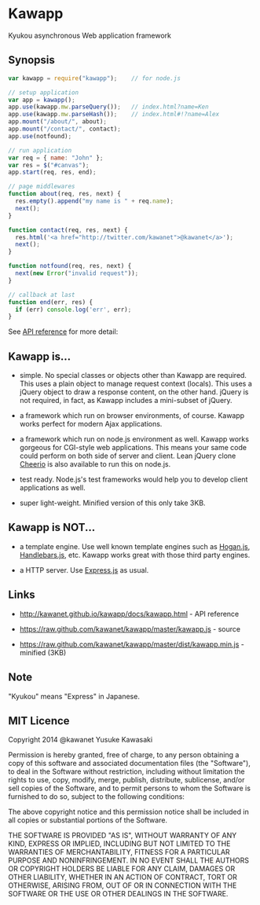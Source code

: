 # Kawapp

Kyukou asynchronous Web application framework

## Synopsis

```js
var kawapp = require("kawapp");    // for node.js

// setup application
var app = kawapp();
app.use(kawapp.mw.parseQuery());   // index.html?name=Ken
app.use(kawapp.mw.parseHash());    // index.html#!?name=Alex
app.mount("/about/", about);
app.mount("/contact/", contact);
app.use(notfound);

// run application
var req = { name: "John" };
var res = $("#canvas");
app.start(req, res, end);

// page middlewares
function about(req, res, next) {
  res.empty().append("my name is " + req.name);
  next();
}

function contact(req, res, next) {
  res.html('<a href="http://twitter.com/kawanet">@kawanet</a>');
  next();
}

function notfound(req, res, next) {
  next(new Error("invalid request"));
}

// callback at last
function end(err, res) {
  if (err) console.log('err', err);
}
```

See [API reference](http://kawanet.github.io/kawapp/docs/kawapp.html) for more detail:

## Kawapp is...

* simple. No special classes or objects other than Kawapp are required.
  This uses a plain object to manage request context (locals).
  This uses a jQuery object to draw a response content, on the other hand.
  jQuery is not required, in fact, as Kawapp includes a mini-subset of jQuery.

* a framework which run on browser environments, of course.
  Kawapp works perfect for modern Ajax applications.

* a framework which run on node.js environment as well.
  Kawapp works gorgeous for CGI-style web applications.
  This means your same code could perform on both side of server and client.
  Lean jQuery clone [Cheerio](https://npmjs.org/package/cheerio) is also
  available to run this on node.js.

* test ready.
  Node.js's test frameworks would help you to develop client applications as well.

* super light-weight. Minified version of this only take 3KB.

## Kawapp is NOT...

* a template engine. Use well known template engines such as
  [Hogan.js](http://twitter.github.io/hogan.js/),
  [Handlebars.js](http://handlebarsjs.com), etc.
  Kawapp works great with those third party engines.

* a HTTP server. Use [Express.js](http://expressjs.com) as usual.

## Links

* http://kawanet.github.io/kawapp/docs/kawapp.html -
  API reference

* https://raw.github.com/kawanet/kawapp/master/kawapp.js -
  source

* https://raw.github.com/kawanet/kawapp/master/dist/kawapp.min.js -
  minified (3KB)

## Note

"Kyukou" means "Express" in Japanese.

## MIT Licence

Copyright 2014 @kawanet Yusuke Kawasaki

Permission is hereby granted, free of charge, to any person obtaining
a copy of this software and associated documentation files (the
"Software"), to deal in the Software without restriction, including
without limitation the rights to use, copy, modify, merge, publish,
distribute, sublicense, and/or sell copies of the Software, and to
permit persons to whom the Software is furnished to do so, subject to
the following conditions:

The above copyright notice and this permission notice shall be
included in all copies or substantial portions of the Software.

THE SOFTWARE IS PROVIDED "AS IS", WITHOUT WARRANTY OF ANY KIND,
EXPRESS OR IMPLIED, INCLUDING BUT NOT LIMITED TO THE WARRANTIES OF
MERCHANTABILITY, FITNESS FOR A PARTICULAR PURPOSE AND
NONINFRINGEMENT. IN NO EVENT SHALL THE AUTHORS OR COPYRIGHT HOLDERS BE
LIABLE FOR ANY CLAIM, DAMAGES OR OTHER LIABILITY, WHETHER IN AN ACTION
OF CONTRACT, TORT OR OTHERWISE, ARISING FROM, OUT OF OR IN CONNECTION
WITH THE SOFTWARE OR THE USE OR OTHER DEALINGS IN THE SOFTWARE.

